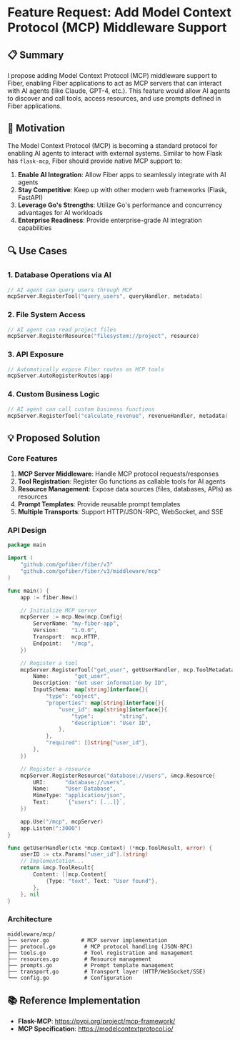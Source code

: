 # Feature Request: Add Model Context Protocol (MCP) Middleware Support

## 📋 Summary

I propose adding Model Context Protocol (MCP) middleware support to Fiber, enabling Fiber applications to act as MCP servers that can interact with AI agents (like Claude, GPT-4, etc.). This feature would allow AI agents to discover and call tools, access resources, and use prompts defined in Fiber applications.

## 🎯 Motivation

The Model Context Protocol (MCP) is becoming a standard protocol for enabling AI agents to interact with external systems. Similar to how Flask has `flask-mcp`, Fiber should provide native MCP support to:

1. **Enable AI Integration**: Allow Fiber apps to seamlessly integrate with AI agents
2. **Stay Competitive**: Keep up with other modern web frameworks (Flask, FastAPI)
3. **Leverage Go's Strengths**: Utilize Go's performance and concurrency advantages for AI workloads
4. **Enterprise Readiness**: Provide enterprise-grade AI integration capabilities

## 🔍 Use Cases

### 1. Database Operations via AI
```go
// AI agent can query users through MCP
mcpServer.RegisterTool("query_users", queryHandler, metadata)
```

### 2. File System Access
```go
// AI agent can read project files
mcpServer.RegisterResource("filesystem://project", resource)
```

### 3. API Exposure
```go
// Automatically expose Fiber routes as MCP tools
mcpServer.AutoRegisterRoutes(app)
```

### 4. Custom Business Logic
```go
// AI agent can call custom business functions
mcpServer.RegisterTool("calculate_revenue", revenueHandler, metadata)
```

## 💡 Proposed Solution

### Core Features

1. **MCP Server Middleware**: Handle MCP protocol requests/responses
2. **Tool Registration**: Register Go functions as callable tools for AI agents
3. **Resource Management**: Expose data sources (files, databases, APIs) as resources
4. **Prompt Templates**: Provide reusable prompt templates
5. **Multiple Transports**: Support HTTP/JSON-RPC, WebSocket, and SSE

### API Design

```go
package main

import (
    "github.com/gofiber/fiber/v3"
    "github.com/gofiber/fiber/v3/middleware/mcp"
)

func main() {
    app := fiber.New()

    // Initialize MCP server
    mcpServer := mcp.New(mcp.Config{
        ServerName: "my-fiber-app",
        Version:    "1.0.0",
        Transport:  mcp.HTTP,
        Endpoint:   "/mcp",
    })

    // Register a tool
    mcpServer.RegisterTool("get_user", getUserHandler, mcp.ToolMetadata{
        Name:        "get_user",
        Description: "Get user information by ID",
        InputSchema: map[string]interface{}{
            "type": "object",
            "properties": map[string]interface{}{
                "user_id": map[string]interface{}{
                    "type":        "string",
                    "description": "User ID",
                },
            },
            "required": []string{"user_id"},
        },
    })

    // Register a resource
    mcpServer.RegisterResource("database://users", &mcp.Resource{
        URI:      "database://users",
        Name:     "User Database",
        MimeType: "application/json",
        Text:     `{"users": [...]}`,
    })

    app.Use("/mcp", mcpServer)
    app.Listen(":3000")
}

func getUserHandler(ctx *mcp.Context) (*mcp.ToolResult, error) {
    userID := ctx.Params["user_id"].(string)
    // Implementation...
    return &mcp.ToolResult{
        Content: []mcp.Content{
            {Type: "text", Text: "User found"},
        },
    }, nil
}
```

### Architecture

```
middleware/mcp/
├── server.go          # MCP server implementation
├── protocol.go         # MCP protocol handling (JSON-RPC)
├── tools.go            # Tool registration and management
├── resources.go        # Resource management
├── prompts.go          # Prompt template management
├── transport.go        # Transport layer (HTTP/WebSocket/SSE)
└── config.go           # Configuration
```

## 📚 Reference Implementation

- **Flask-MCP**: https://pypi.org/project/mcp-framework/
- **MCP Specification**: https://modelcontextprotocol.io/